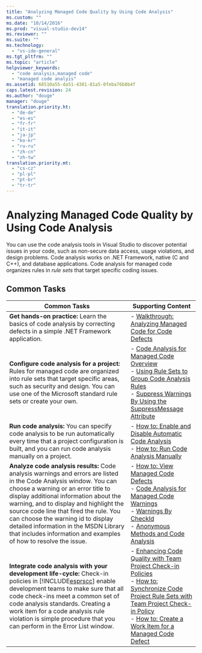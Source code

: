 ```yaml
---
title: "Analyzing Managed Code Quality by Using Code Analysis"
ms.custom: ""
ms.date: "10/14/2016"
ms.prod: "visual-studio-dev14"
ms.reviewer: ""
ms.suite: ""
ms.technology: 
  - "vs-ide-general"
ms.tgt_pltfrm: ""
ms.topic: "article"
helpviewer_keywords: 
  - "code analysis,managed code"
  - "managed code analyis"
ms.assetid: 68510a55-da51-4381-81a5-0feba76b8b4f
caps.latest.revision: 24
ms.author: "douge"
manager: "douge"
translation.priority.ht: 
  - "de-de"
  - "es-es"
  - "fr-fr"
  - "it-it"
  - "ja-jp"
  - "ko-kr"
  - "ru-ru"
  - "zh-cn"
  - "zh-tw"
translation.priority.mt: 
  - "cs-cz"
  - "pl-pl"
  - "pt-br"
  - "tr-tr"
---
```

# Analyzing Managed Code Quality by Using Code Analysis
You can use the code analysis tools in Visual Studio to discover potential issues in your code, such as non-secure data access, usage violations, and design problems. Code analysis works on .NET Framework, native (C and C++), and database applications. Code analysis for managed code organizes rules in *rule sets* that target specific coding issues.  
  
## Common Tasks  
  
|Common Tasks|Supporting Content|  
|------------------|------------------------|  
|**Get hands-on practice:** Learn the basics of code analysis by correcting defects in a simple .NET Framework application.|-   [Walkthrough: Analyzing Managed Code for Code Defects](../codequality/walkthrough--analyzing-managed-code-for-code-defects.md)|  
|**Configure code analysis for a project:** Rules for managed code are organized into rule sets that target specific areas, such as security and design. You can use one of the Microsoft standard rule sets or create your own.|-   [Code Analysis for Managed Code Overview](../codequality/code-analysis-for-managed-code-overview.md)<br />-   [Using Rule Sets to Group Code Analysis Rules](../codequality/using-rule-sets-to-group-code-analysis-rules.md)<br />-   [Suppress Warnings By Using the SuppressMessage Attribute](../codequality/suppress-warnings-by-using-the-suppressmessage-attribute.md)|  
|**Run code analysis:** You can specify code analysis to be run automatically every time that a project configuration is built, and you can run code analysis manually on a project.|-   [How to: Enable and Disable Automatic Code Analysis](../codequality/how-to--enable-and-disable-automatic-code-analysis-for-managed-code.md)<br />-   [How to: Run Code Analysis Manually](../codequality/how-to--run-code-analysis-manually-for-managed-code.md)|  
|**Analyze code analysis results:** Code analysis warnings and errors are listed in the Code Analysis window. You can choose a warning or an error title to display additional information about the warning, and to display and highlight the source code line that fired the rule. You can choose the warning id to display detailed information in the MSDN Library that includes information and examples of how to resolve the issue.|-   [How to: View Managed Code Defects](../codequality/how-to--view-managed-code-defects.md)<br />-   [Code Analysis for Managed Code Warnings](../codequality/code-analysis-for-managed-code-warnings.md)<br />-   [Warnings By CheckId](../codequality/code-analysis-warnings-for-managed-code-by-checkid.md)<br />-   [Anonymous Methods and Code Analysis](../codequality/anonymous-methods-and-code-analysis.md)|  
|**Integrate code analysis with your development life-cycle:** Check-in policies in [!INCLUDE[esprscc](../codequality/includes/esprscc_md.md)] enable development teams to make sure that all code check-ins meet a common set of code analysis standards. Creating a work item for a code analysis rule violation is simple procedure that you can perform in the Error List window.|-   [Enhancing Code Quality with Team Project Check-in Policies](../codequality/enhancing-code-quality-with-team-project-check-in-policies.md)<br />-   [How to: Synchronize Code Project Rule Sets with Team Project Check-in Policy](../codequality/how-to--synchronize-code-project-rule-sets-with-team-project-check-in-policy.md)<br />-   [How to: Create a Work Item for a Managed Code Defect](../codequality/how-to--create-a-work-item-for-a-managed-code-defect.md)|